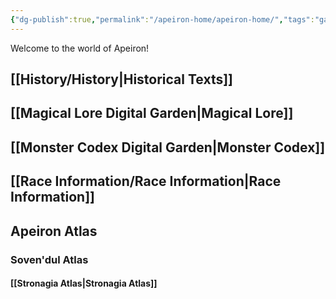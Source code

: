 ```yaml
---
{"dg-publish":true,"permalink":"/apeiron-home/apeiron-home/","tags":"gardenEntry","dgHomeLink":true,"dgPassFrontmatter":false}
---
```



Welcome to the world of Apeiron!

## [[History/History|Historical Texts]]
## [[Magical Lore Digital Garden|Magical Lore]]
## [[Monster Codex Digital Garden|Monster Codex]]
## [[Race Information/Race Information|Race Information]]
## Apeiron Atlas
### Soven'dul Atlas
#### [[Stronagia Atlas|Stronagia Atlas]]
